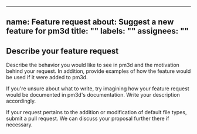 <!-- /*************************************
 *        Copyright (c) xTekC.            *
 *        Licensed under MPL-2.0.         *
 *        See LICENSE for details.        *
 * https://www.mozilla.org/en-US/MPL/2.0/ *
 ******************************************/ -->

---
name: Feature request
about: Suggest a new feature for pm3d
title: ""
labels: ""
assignees: ""
---

## Describe your feature request

Describe the behavior you would like to see in pm3d and the motivation behind your request. 
In addition, provide examples of how the feature would be used if it were added to pm3d.

If you're unsure about what to write, try imagining how your feature request would be documented in pm3d's documentation. Write your description accordingly.

If your request pertains to the addition or modification of default file types, submit a pull request. We can discuss your proposal further there if necessary.
